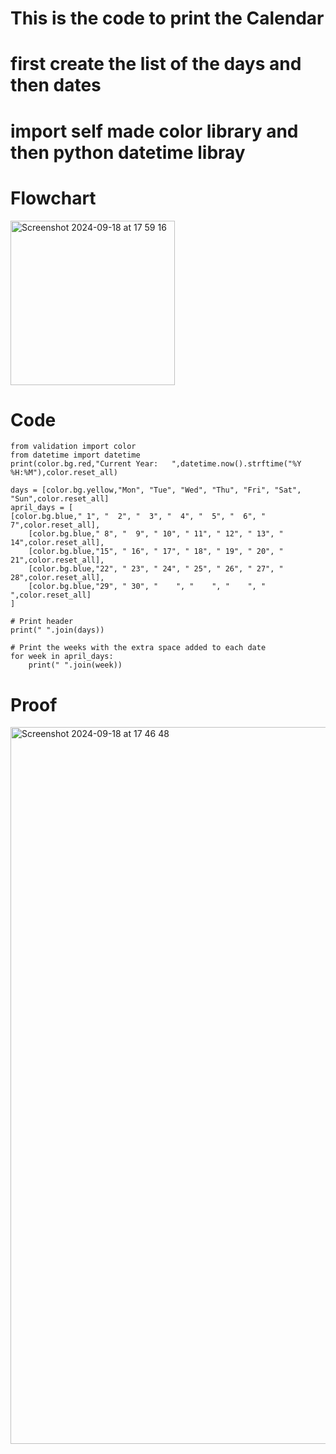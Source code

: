 # This is the code to print the Calendar 
# first create the list of the days and then dates
# import self made color library and then python datetime libray


# Flowchart
<img width="263" alt="Screenshot 2024-09-18 at 17 59 16" src="https://github.com/user-attachments/assets/498a84ef-9c3a-42f2-a14d-12788c5e25e2">


# Code
```.python
from validation import color
from datetime import datetime
print(color.bg.red,"Current Year:   ",datetime.now().strftime("%Y %H:%M"),color.reset_all)

days = [color.bg.yellow,"Mon", "Tue", "Wed", "Thu", "Fri", "Sat", "Sun",color.reset_all]
april_days = [
[color.bg.blue," 1", "  2", "  3", "  4", "  5", "  6", "  7",color.reset_all],
    [color.bg.blue," 8", "  9", " 10", " 11", " 12", " 13", " 14",color.reset_all],
    [color.bg.blue,"15", " 16", " 17", " 18", " 19", " 20", " 21",color.reset_all],
    [color.bg.blue,"22", " 23", " 24", " 25", " 26", " 27", " 28",color.reset_all],
    [color.bg.blue,"29", " 30", "    ", "    ", "    ", "    ",color.reset_all]
]

# Print header
print(" ".join(days))

# Print the weeks with the extra space added to each date
for week in april_days:
    print(" ".join(week))
```

# Proof
<img width="1147" alt="Screenshot 2024-09-18 at 17 46 48" src="https://github.com/user-attachments/assets/9aa2da57-3c07-47f5-9851-145a847d452b">

